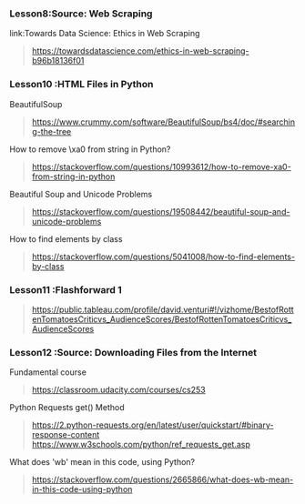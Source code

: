 ### Lesson8:Source: Web Scraping
link:Towards Data Science: Ethics in Web Scraping
>https://towardsdatascience.com/ethics-in-web-scraping-b96b18136f01<br>


### Lesson10 :HTML Files in Python
BeautifulSoup
> https://www.crummy.com/software/BeautifulSoup/bs4/doc/#searching-the-tree<br>

How to remove \xa0 from string in Python?
> https://stackoverflow.com/questions/10993612/how-to-remove-xa0-from-string-in-python<br>

Beautiful Soup and Unicode Problems
> https://stackoverflow.com/questions/19508442/beautiful-soup-and-unicode-problems<br>

How to find elements by class
> https://stackoverflow.com/questions/5041008/how-to-find-elements-by-class<br>


### Lesson11 :Flashforward 1
>https://public.tableau.com/profile/david.venturi#!/vizhome/BestofRottenTomatoesCriticvs_AudienceScores/BestofRottenTomatoesCriticvs_AudienceScores

### Lesson12 :Source: Downloading Files from the Internet

Fundamental course 
> https://classroom.udacity.com/courses/cs253<br>

Python Requests get() Method
> https://2.python-requests.org/en/latest/user/quickstart/#binary-response-content<br>
> https://www.w3schools.com/python/ref_requests_get.asp 

What does 'wb' mean in this code, using Python? 
> https://stackoverflow.com/questions/2665866/what-does-wb-mean-in-this-code-using-python
